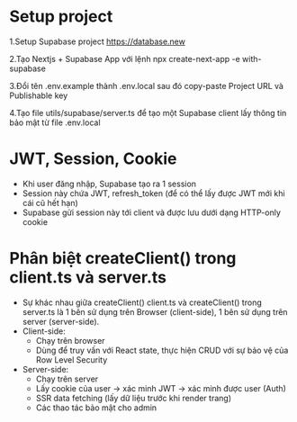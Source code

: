 # Setup project

1.Setup Supabase project https://database.new

2.Tạo Nextjs + Supabase App với lệnh npx create-next-app -e with-supabase

3.Đổi tên .env.example thành .env.local sau đó copy-paste Project URL và Publishable key  

4.Tạo file utils/supabase/server.ts để tạo một Supabase client lấy thông tin bảo mật từ file .env.local

# JWT, Session, Cookie

- Khi user đăng nhập, Supabase tạo ra 1 session
- Session này chứa JWT, refresh_token (để có thể lấy được JWT mới khi cái cũ hết hạn)
- Supabase gửi session này tới client và được lưu dưới dạng HTTP-only cookie

# Phân biệt createClient() trong client.ts và server.ts

- Sự khác nhau giữa createClient() client.ts và createClient() trong server.ts là 1 bên sử dụng trên Browser (client-side), 1 bên sử dụng trên server (server-side).
- Client-side:
  - Chạy trên browser
  - Dùng để truy vấn với React state, thực hiện CRUD với sự bảo vệ của Row Level Security
- Server-side:
  - Chạy trên server
  - Lấy cookie của user -> xác minh JWT -> xác minh được user (Auth)
  - SSR data fetching (lấy dữ liệu trước khi render trang)
  - Các thao tác bảo mật cho admin
